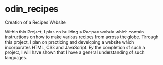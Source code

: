 # odin_recipes
Creation of a Recipes Website 

Within this Project, I plan on building a Recipes websie which contain instructions on how to make various recipes from across the globe.
Through this project, I plan on practicing and developing a website which incorporates HTML, CSS and JavaScript. By the completion of such
a project, I will have shown that I have a general understanding of such languages. 
